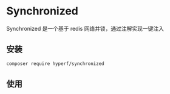 # Synchronized

Synchronized 是一个基于 redis 网络并锁，通过注解实现一键注入

## 安装

```bash
composer require hyperf/synchronized
```

## 使用